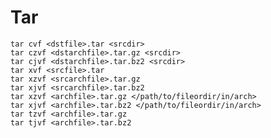 # Tar

    tar cvf <dstfile>.tar <srcdir>
    tar czvf <dstarchfile>.tar.gz <srcdir>
    tar cjvf <dstarchfile>.tar.bz2 <srcdir>
    tar xvf <srcfile>.tar
    tar xzvf <srcarchfile>.tar.gz
    tar xjvf <srcarchfile>.tar.bz2
    tar xzvf <archfile>.tar.gz </path/to/fileordir/in/arch>
    tar xjvf <archfile>.tar.bz2 </path/to/fileordir/in/arch>
    tar tzvf <archfile>.tar.gz
    tar tjvf <archfile>.tar.bz2

